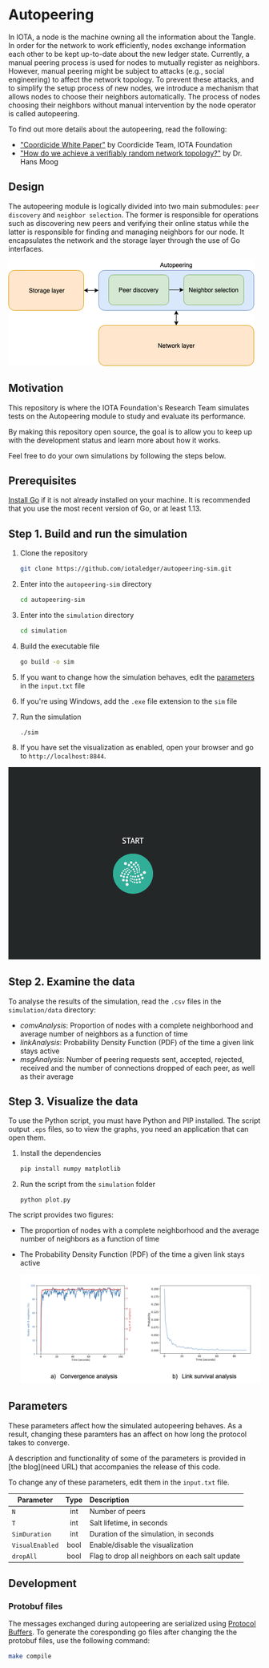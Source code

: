 # Autopeering

In IOTA, a node is the machine owning all the information about the Tangle.
In order for the network to work efficiently, nodes exchange information each
other to be kept up-to-date about the new ledger state. Currently, a manual
peering process is used for nodes to mutually register as neighbors. However,
manual peering might be subject to attacks (e.g., social engineering) to affect
the network topology. To prevent these attacks, and to simplify the setup
process of new nodes, we introduce a mechanism that allows nodes to choose
their neighbors automatically. The process of nodes choosing their neighbors
without manual intervention by the node operator is called autopeering.

To find out more details about the autopeering, read the following:

- ["Coordicide White Paper"](https://files.iota.org/papers/Coordicide_WP.pdf) by Coordicide Team, IOTA Foundation
- ["How do we achieve a verifiably random network topology?"](https://www.youtube.com/watch?v=-NZVwdZdZk4) by Dr. Hans Moog

## Design

The autopeering module is logically divided into two main submodules: `peer discovery` and `neighbor selection`. The former is responsible for operations such as discovering new peers and verifying their online status while the latter is responsible for finding and managing neighbors for our node. It encapsulates the network and the storage layer through the use of Go interfaces.

![Autopeering design](images/AutoPeeringDesign.png)

## Motivation

This repository is where the IOTA Foundation's Research Team simulates tests on the Autopeering module to study and evaluate its performance.

By making this repository open source, the goal is to allow you to keep up with the development status and learn more about how it works.

Feel free to do your own simulations by following the steps below.

## Prerequisites

[Install Go](https://golang.org/doc/install) if it is not already installed on your machine. It is recommended that you use the most recent version of Go, or at least 1.13.

## Step 1. Build and run the simulation

1. Clone the repository

    ```bash
    git clone https://github.com/iotaledger/autopeering-sim.git
    ```

1. Enter into the `autopeering-sim` directory
    
    ```bash
    cd autopeering-sim
    ```

1. Enter into the `simulation` directory
    
    ```bash
    cd simulation
    ```

1. Build the executable file

    ```bash
    go build -o sim
    ```

1. If you want to change how the simulation behaves, edit the [parameters](#parameters) in the `input.txt` file

1. If you're using Windows, add the `.exe` file extension to the `sim` file

1. Run the simulation

    ```
    ./sim
    ```

1. If you have set the visualization as enabled, open your browser and go to `http://localhost:8844`.

![visualize simulation](images/animation.gif)

## Step 2. Examine the data

To analyse the results of the simulation, read the `.csv` files in the `simulation/data` directory:

- *comvAnalysis*: Proportion of nodes with a complete neighborhood and average number of neighbors as a function of time
- *linkAnalysis*: Probability Density Function (PDF) of the time a given link stays active
- *msgAnalysis*: Number of peering requests sent, accepted, rejected, received and the number of connections dropped of each peer, as well as their average

## Step 3. Visualize the data

To use the Python script, you must have Python and PIP installed. The script output `.eps` files, so to view the graphs, you need an application that can open them.

1. Install the dependencies

    ```bash
    pip install numpy matplotlib
    ```

1. Run the script from the `simulation` folder

    ```
    python plot.py
    ```

The script provides two figures:
- The proportion of nodes with a complete neighborhood and the average number of neighbors as a function of time
- The Probability Density Function (PDF) of the time a given link stays active

   ![Example graph](images/graph1.png)

## Parameters

These parameters affect how the simulated autopeering behaves. As a result, changing these paramters has an affect on how long the protocol takes to converge.

A description and functionality of some of the parameters is provided in [the blog](need URL) that accompanies the release of this code.

To change any of these parameters, edit them in the `input.txt` file.

|   **Parameter**       |       **Type**    | **Description**    |
|-------------------|:-------------:|:--------------|    
|   `N`               |   int         | Number of peers |
|   `T`               |   int         | Salt lifetime, in seconds |
|   `SimDuration`     |   int         | Duration of the simulation, in seconds |
|   `VisualEnabled`   |   bool        | Enable/disable the visualization |
|   `dropAll`         |   bool        | Flag to drop all neighbors on each salt update |

## Development

### Protobuf files

The messages exchanged during autopeering are serialized using [Protocol Buffers](https://developers.google.com/protocol-buffers/).
To generate the coresponding go files after changing the the protobuf files, use the following command:

```bash
make compile
```
